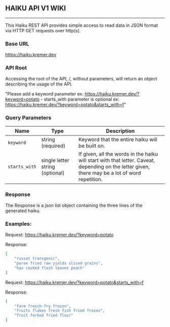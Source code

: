 
## HAIKU API V1 WIKI
-------------
This Haiku REST API provides simple access to read data in JSON format via HTTP GET requests over http(s).


### Base URL

https://haiku.kremer.dev


### API Root

Accessing the root of the API, /, without parameters, will return an object describing the usage of the API.

"Please add a keyword parameter ex: https://haiku.kremer.dev/?keyword=potato - starts_with parameter is optional ex: https://haiku.kremer.dev/?keyword=potato&starts_with=f"


### Query Parameters

| Name          | Type                            | Description |
|---------------|---------------------------------|-------------|
| `keyword`     | string (required)               | Keyword that the entire haiku will be built on. |
| `starts_with` | single letter string (optional) | If given, all the words in the haiku will start with that letter. Caveat, depending on the letter given, there may be a lot of word repetition. |

### Response
The Response is a json list object containing the three lines of the generated haiku.

### Examples:

Request: https://haiku.kremer.dev/?keyword=potato

Response:
```json
[
    "russet transgenic",
    "puree fried raw yields sliced grains",
    "has cooked flesh leaves peach"
]
```


Request: https://haiku.kremer.dev/?keyword=potato&starts_with=f

Response:
```json
[
    "farm french-fry frozen",
    "fruits flakes fresh fish fried frozen",
    "fruit forked fried flour"
]
```
